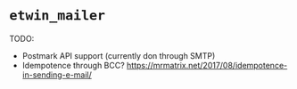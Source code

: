 # `etwin_mailer`

TODO:
- Postmark API support (currently don through SMTP)
- Idempotence through BCC? https://mrmatrix.net/2017/08/idempotence-in-sending-e-mail/
